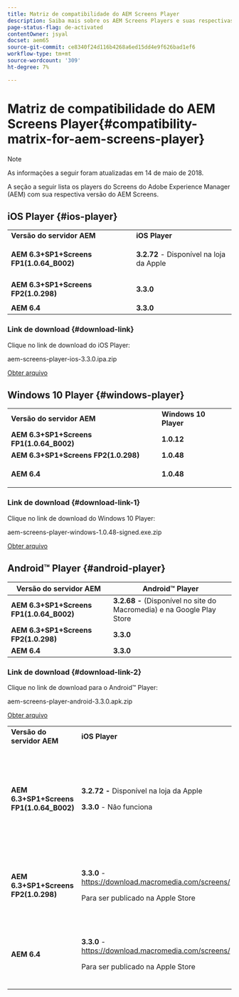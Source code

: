 ```yaml
---
title: Matriz de compatibilidade do AEM Screens Player
description: Saiba mais sobre os AEM Screens Players e suas respectivas versões do AEM Screens.
page-status-flag: de-activated
contentOwner: jsyal
docset: aem65
source-git-commit: ce8340f24d116b4268a6ed15dd4e9f626bad1ef6
workflow-type: tm+mt
source-wordcount: '309'
ht-degree: 7%

---
```



# Matriz de compatibilidade do AEM Screens Player{#compatibility-matrix-for-aem-screens-player}

>[!NOTE]
>
>As informações a seguir foram atualizadas em 14 de maio de 2018.

A seção a seguir lista os players do Screens do Adobe Experience Manager (AEM) com sua respectiva versão do AEM Screens.

## iOS Player {#ios-player}

<table>
 <tbody>
  <tr>
   <td><strong>Versão do servidor AEM</strong></td> 
   <td><strong>iOS Player</strong></td> 
  </tr>
  <tr>
   <td><strong>AEM 6.3+SP1+Screens FP1(1.0.64_B002)</strong></td> 
   <td><p><strong>3.2.72</strong> - Disponível na loja da Apple</p> <p> </p> </td> 
  </tr>
  <tr>
   <td><strong><strong>AEM 6.3+SP1+Screens FP2(1.0.298)</strong></strong></td> 
   <td><p><strong>3.3.0</strong> </p> <p> </p> </td> 
  </tr>
  <tr>
   <td><strong>AEM 6.4</strong></td> 
   <td><strong>3.3.0</strong> </td> 
  </tr>
 </tbody>
</table>

### Link de download {#download-link}

Clique no link de download do iOS Player:

aem-screens-player-ios-3.3.0.ipa.zip

[Obter arquivo](assets/aem-screens-player-ios-330ipa.zip)

## Windows 10 Player {#windows-player}

<table>
 <tbody>
  <tr>
   <td><strong>Versão do servidor AEM</strong></td> 
   <td><strong>Windows 10 Player</strong></td> 
  </tr>
  <tr>
   <td><strong>AEM 6.3+SP1+Screens FP1(1.0.64_B002)</strong></td> 
   <td><strong>1.0.12</strong><br /> </td> 
  </tr>
  <tr>
   <td><strong><strong>AEM 6.3+SP1+Screens FP2(1.0.298)</strong></strong></td> 
   <td><strong>1.0.48 </strong></td> 
  </tr>
  <tr>
   <td><strong>AEM 6.4</strong></td> 
   <td><p><strong>1.0.48 </strong></p> </td> 
  </tr>
 </tbody>
</table>

### Link de download {#download-link-1}

Clique no link de download do Windows 10 Player:

aem-screens-player-windows-1.0.48-signed.exe.zip

[Obter arquivo](assets/aem-screens-player-windows-1048-signedexe.zip)

## Android™ Player {#android-player}

| **Versão do servidor AEM** | **Android™ Player** |
|---|---|
| **AEM 6.3+SP1+Screens FP1(1.0.64_B002)** | **3.2.68 -** (Disponível no site do Macromedia) e na Google Play Store |
| **AEM 6.3+SP1+Screens FP2(1.0.298)** | **3.3.0** |
| **AEM 6.4** | **3.3.0** |

### Link de download {#download-link-2}

Clique no link de download para o Android™ Player:

aem-screens-player-android-3.3.0.apk.zip

[Obter arquivo](assets/aem-screens-player-android-330apk.zip)

<table>
 <tbody>
  <tr>
   <td><strong>Versão do servidor AEM</strong></td> 
   <td><strong>iOS Player</strong></td> 
   <td><strong>Windows 10 Player</strong></td> 
   <td><strong>Chrome OS Player</strong><br /> </td> 
   <td><strong>Android™ Player</strong></td> 
  </tr>
  <tr>
   <td><strong>AEM 6.3+SP1+Screens FP1(1.0.64_B002)</strong></td> 
   <td><p><strong>3.2.72 - </strong>Disponível na loja da Apple</p> <p><strong>3.3.0</strong> - Não funciona</p> <p> </p> </td> 
   <td><strong>1.0.12</strong> - (Disponível no Macromedia)</td> 
   <td><p><strong>1.0.30 -</strong> Disponível na Chrome Store.</p> <p>Não compatível com o Pacote de recursos 1</p> </td> 
   <td><strong>3.2.68 -</strong> (Disponível no site do Macromedia) e na Google Play Store</td> 
  </tr>
  <tr>
   <td><strong><strong>AEM 6.3+SP1+Screens FP2(1.0.298)</strong></strong></td> 
   <td><p><strong>3.3.0</strong> - <a href="https://download.macromedia.com/screens/">https://download.macromedia.com/screens/</a></p> <p>Para ser publicado na Apple Store</p> <p> </p> </td> 
   <td><strong>1.0.48 -</strong> <a href="https://download.macromedia.com/screens/">https://download.macromedia.com/screens/</a></td> 
   <td><p><strong>1.0.42 - </strong></p> <p>Para ser publicado na loja Chrome</p> </td> 
   <td><strong>3.3.0 - </strong><a href="https://download.macromedia.com/screens/">https://download.macromedia.com/screens/</a></td> 
  </tr>
  <tr>
   <td><strong>AEM 6.4</strong></td> 
   <td><p><strong>3.3.0</strong> - <a href="https://download.macromedia.com/screens/">https://download.macromedia.com/screens/</a></p> <p>Para ser publicado na Apple Store</p> </td> 
   <td><p><strong>1.0.48 -</strong><br /> </p> <p><a href="https://download.macromedia.com/screens/">https://download.macromedia.com/screens/</a></p> </td> 
   <td><p><strong>1.0.42 - </strong></p> <p>Para ser publicado na loja Chrome</p> </td> 
   <td><strong>3.3.0 - </strong><a href="https://download.macromedia.com/screens/">https://download.macromedia.com/screens/</a></td> 
  </tr>
 </tbody>
</table>


